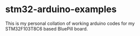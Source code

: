 # stm32-arduino-examples

This is my personal collation of working arduino codes for my STM32F103T8C6 based BluePill board.
